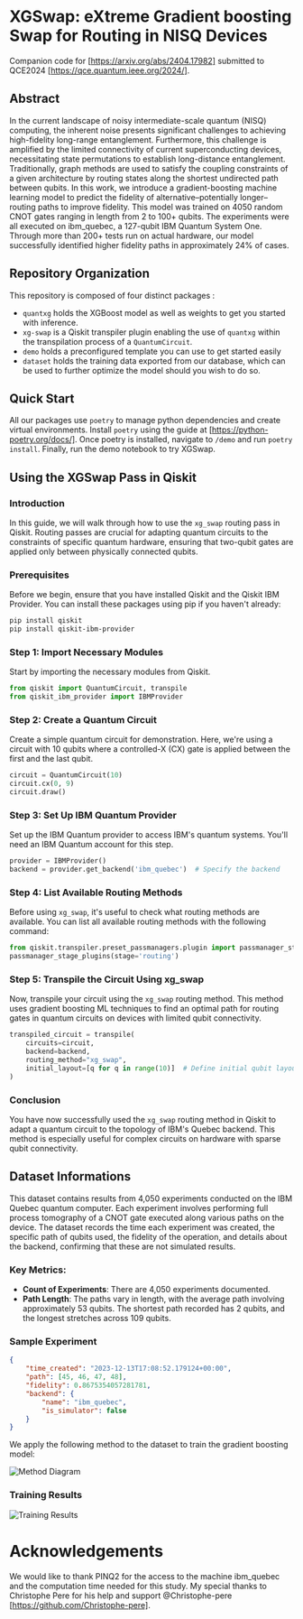# XGSwap: eXtreme Gradient boosting Swap for Routing in NISQ Devices

Companion code for [https://arxiv.org/abs/2404.17982] submitted to QCE2024 [https://qce.quantum.ieee.org/2024/].

## Abstract

In the current landscape of noisy intermediate-scale quantum (NISQ) computing, the inherent noise presents significant challenges to achieving high-fidelity long-range entanglement. Furthermore, this challenge is amplified by the limited connectivity of current superconducting devices, necessitating state permutations to establish long-distance entanglement. Traditionally, graph methods are used to satisfy the coupling constraints of a given architecture by routing states along the shortest undirected path between qubits. In this work, we introduce a gradient-boosting machine learning model to predict the fidelity of alternative–potentially longer– routing paths to improve fidelity. This model was trained on 4050 random CNOT gates ranging in length from 2 to 100+ qubits. The experiments were all executed on ibm_quebec, a 127-qubit IBM Quantum System One. Through more than 200+ tests run on actual hardware, our model successfully identified higher fidelity paths in approximately 24% of cases.

## Repository Organization

This repository is composed of four distinct packages :

- `quantxg` holds the XGBoost model as well as weights to get you started with inference.
- `xg-swap` is a Qiskit transpiler plugin enabling the use of `quantxg` within the transpilation process of a `QuantumCircuit`.
- `demo` holds a preconfigured template you can use to get started easily
- `dataset` holds the training data exported from our database, which can be used to further optimize the model should you wish to do so.

## Quick Start

All our packages use `poetry` to manage python dependencies and create virtual environments. Install `poetry` using the guide at [https://python-poetry.org/docs/]. Once poetry is installed, navigate to `/demo` and run `poetry install`.
Finally, run the demo notebook to try XGSwap.

## Using the XGSwap Pass in Qiskit

### Introduction

In this guide, we will walk through how to use the `xg_swap` routing pass in Qiskit. Routing passes are crucial for adapting quantum circuits to the constraints of specific quantum hardware, ensuring that two-qubit gates are applied only between physically connected qubits.

### Prerequisites

Before we begin, ensure that you have installed Qiskit and the Qiskit IBM Provider. You can install these packages using pip if you haven't already:

```bash
pip install qiskit
pip install qiskit-ibm-provider
```

### Step 1: Import Necessary Modules

Start by importing the necessary modules from Qiskit.

```python
from qiskit import QuantumCircuit, transpile
from qiskit_ibm_provider import IBMProvider
```

### Step 2: Create a Quantum Circuit

Create a simple quantum circuit for demonstration. Here, we're using a circuit with 10 qubits where a controlled-X (CX) gate is applied between the first and the last qubit.

```python
circuit = QuantumCircuit(10)
circuit.cx(0, 9)
circuit.draw()
```

### Step 3: Set Up IBM Quantum Provider

Set up the IBM Quantum provider to access IBM's quantum systems. You'll need an IBM Quantum account for this step.

```python
provider = IBMProvider()
backend = provider.get_backend('ibm_quebec')  # Specify the backend
```

### Step 4: List Available Routing Methods

Before using `xg_swap`, it's useful to check what routing methods are available. You can list all available routing methods with the following command:

```python
from qiskit.transpiler.preset_passmanagers.plugin import passmanager_stage_plugins
passmanager_stage_plugins(stage='routing')
```

### Step 5: Transpile the Circuit Using xg_swap

Now, transpile your circuit using the `xg_swap` routing method. This method uses gradient boosting ML techniques to find an optimal path for routing gates in quantum circuits on devices with limited qubit connectivity.

```python
transpiled_circuit = transpile(
    circuits=circuit,
    backend=backend,
    routing_method="xg_swap",
    initial_layout=[q for q in range(10)]  # Define initial qubit layout
)
```

### Conclusion

You have now successfully used the `xg_swap` routing method in Qiskit to adapt a quantum circuit to the topology of IBM's Quebec backend. This method is especially useful for complex circuits on hardware with sparse qubit connectivity.

## Dataset Informations

This dataset contains results from 4,050 experiments conducted on the IBM Quebec quantum computer. Each experiment involves performing full process tomography of a CNOT gate executed along various paths on the device. The dataset records the time each experiment was created, the specific path of qubits used, the fidelity of the operation, and details about the backend, confirming that these are not simulated results.

### Key Metrics:

- **Count of Experiments**: There are 4,050 experiments documented.
- **Path Length**: The paths vary in length, with the average path involving approximately 53 qubits. The shortest path recorded has 2 qubits, and the longest stretches across 109 qubits.

### Sample Experiment

```json
{
	"time_created": "2023-12-13T17:08:52.179124+00:00",
	"path": [45, 46, 47, 48],
	"fidelity": 0.8675354057281781,
	"backend": {
		"name": "ibm_quebec",
		"is_simulator": false
	}
}
```

We apply the following method to the dataset to train the gradient boosting model:

![Method Diagram](./training_method.png)

### Training Results

![Training Results](./training_results.png)


# Acknowledgements

We would like to thank PINQ2 for the access to the machine ibm_quebec and the computation time needed for this study. My special thanks to Christophe Pere for his help and support @Christophe-pere [https://github.com/Christophe-pere].
